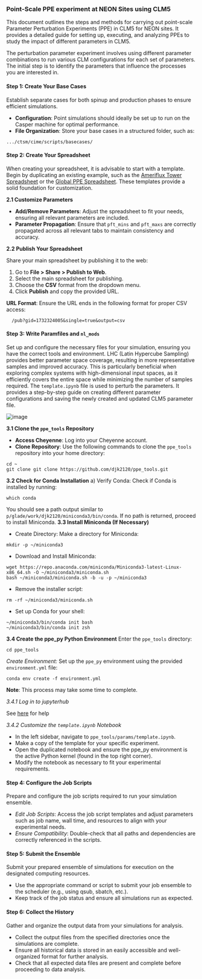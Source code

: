 ### Point-Scale PPE experiment at NEON Sites using CLM5
This document outlines the steps and methods for carrying out point-scale Parameter Perturbation Experiments (PPE) in CLM5 for NEON sites. It provides a detailed guide for setting up, executing, and analyzing PPEs to study the impact of different parameters in CLM5.

The perturbation parameter experiment involves using different parameter combinations to run various CLM configurations for each set of parameters. The initial step is to identify the parameters that influence the processes you are interested in.

#### Step 1: Create Your Base Cases

Establish separate cases for both spinup and production phases to ensure efficient simulations.
- **Configuration**: Point simulations should ideally be set up to run on the Casper machine for optimal performance.
- **File Organization**: Store your base cases in a structured folder, such as:
 ```
 .../ctsm/cime/scripts/basecases/
 ```

#### Step 2: Create Your Spreadsheet

When creating your spreadsheet, it is advisable to start with a template. Begin by duplicating an existing example, such as the [Ameriflux Tower Spreadsheet](https://docs.google.com/spreadsheets/d/1vR0FlW9cKgvPaQb2Qmr0MSIoyUSqmdxa3kOxSVsxyDI/edit?gid=1732324005#gid=1732324005) or the [Global PPE Spreadsheet](https://docs.google.com/spreadsheets/d/1OtkaO_uAmafWKR9kgtRC2Ge6d6fkhymngSpben5SJ_Q/edit?gid=340121780#gid=340121780). These templates provide a solid foundation for customization.

**2.1 Customize Parameters**

- **Add/Remove Parameters**: Adjust the spreadsheet to fit your needs, ensuring all relevant parameters are included.
- **Parameter Propagation**: Ensure that `pft_mins` and `pft_maxs` are correctly propagated across all relevant tabs to maintain consistency and accuracy.

**2.2 Publish Your Spreadsheet**

Share your main spreadsheet by publishing it to the web:
  1. Go to **File > Share > Publish to Web**.
  2. Select the main spreadsheet for publishing.
  3. Choose the **CSV** format from the dropdown menu.
  4. Click **Publish** and copy the provided URL.

**URL Format**: Ensure the URL ends in the following format for proper CSV access:
```
  /pub?gid=1732324005&single=true&output=csv
```
#### Step 3: Write Paramfiles and `nl_mods`

Set up and configure the necessary files for your simulation, ensuring you have the correct tools and environment. LHC (Latin Hypercube Sampling) provides better parameter space coverage, resulting in more representative samples and improved accuracy. This is particularly beneficial when exploring complex systems with high-dimensional input spaces, as it efficiently covers the entire space while minimizing the number of samples required. The `template.ipynb` file is used to perturb the parameters. It provides a step-by-step guide on creating different parameter configurations and saving the newly created and updated CLM5 parameter file.

![image](https://github.com/user-attachments/assets/f726d622-9a0f-4b17-bb62-c1de9c598360)

**3.1 Clone the `ppe_tools` Repository**
- **Access Cheyenne**: Log into your Cheyenne account.
- **Clone Repository**: Use the following commands to clone the `ppe_tools` repository into your home directory:
```
cd ~
git clone git clone https://github.com/djk2120/ppe_tools.git
 ```
**3.2 Check for Conda Installation**
a) Verify Conda: Check if Conda is installed by running:
```
which conda
```
You should see a path output similar to `p/glade/work/djk2120/miniconda3/bin/conda`. If no path is returned, proceed to install Miniconda.
 **3.3 Install Miniconda (If Necessary)**
 - Create Directory: Make a directory for Miniconda:
```
mkdir -p ~/miniconda3
```
- Download and Install Miniconda:
```
wget https://repo.anaconda.com/miniconda/Miniconda3-latest-Linux-x86_64.sh -O ~/miniconda3/miniconda.sh
bash ~/miniconda3/miniconda.sh -b -u -p ~/miniconda3
```
- Remove the installer script:
```
rm -rf ~/miniconda3/miniconda.sh
```          
- Set up Conda for your shell:
```
~/miniconda3/bin/conda init bash
~/miniconda3/bin/conda init zsh
```
**3.4 Create the ppe_py Python Environment**
Enter the `ppe_tools` directory:
```
cd ppe_tools
```
*Create Environment:* Set up the `ppe_py` environment using the provided `environment.yml` file:

```
conda env create -f environment.yml
```
**Note**: This process may take some time to complete.

*3.4.1 Log in to jupyterhub*

See [here](https://arc.ucar.edu/knowledge_base/70549913) for help

*3.4.2 Customize the `template.ipynb` Notebook*
- In the left sidebar, navigate to `ppe_tools/params/template.ipynb`.
- Make a copy of the template for your specific experiment.
- Open the duplicated notebook and ensure the ppe_py environment is the active Python kernel (found in the top right corner).
- Modify the notebook as necessary to fit your experimental requirements.

#### Step 4: Configure the Job Scripts

Prepare and configure the job scripts required to run your simulation ensemble.

- *Edit Job Scripts*: Access the job script templates and adjust parameters such as job name, wall time, and resources to align with your experimental needs.
- *Ensure Compatibility*: Double-check that all paths and dependencies are correctly referenced in the scripts.

#### Step 5: Submit the Ensemble

Submit your prepared ensemble of simulations for execution on the designated computing resources.
- Use the appropriate command or script to submit your job ensemble to the scheduler (e.g., using qsub, sbatch, etc.).
- Keep track of the job status and ensure all simulations run as expected.

#### Step 6: Collect the History

Gather and organize the output data from your simulations for analysis.

- Collect the output files from the specified directories once the simulations are complete.
- Ensure all historical data is stored in an easily accessible and well-organized format for further analysis.
- Check that all expected data files are present and complete before proceeding to data analysis.
